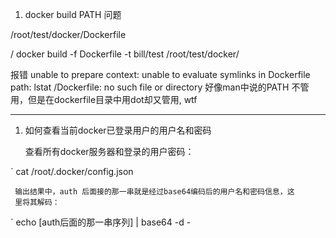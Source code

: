 
1. docker build PATH 问题

/root/test/docker/Dockerfile

/
docker build -f Dockerfile -t bill/test /root/test/docker/

报错
    unable to prepare context: unable to evaluate symlinks in Dockerfile path: lstat /Dockerfile: no such file or directory
    好像man中说的PATH 不管用，但是在dockerfile目录中用dot却又管用, wtf


---

1. 如何查看当前docker已登录用户的用户名和密码

    查看所有docker服务器和登录的用户密码：

 ` cat /root/.docker/config.json

     输出结果中，auth 后面接的那一串就是经过base64编码后的用户名和密码信息，这
     里将其解码：

 ` echo [auth后面的那一串序列] | base64 -d -
